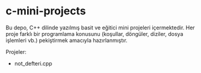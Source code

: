 # c-mini-projects
Bu depo, C++ dilinde yazılmış basit ve eğitici mini projeleri içermektedir. Her proje farklı bir programlama konusunu (koşullar, döngüler, diziler, dosya işlemleri vb.) pekiştirmek amacıyla hazırlanmıştır.

Projeler:
- not_defteri.cpp
